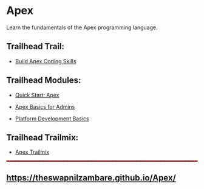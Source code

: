 # Apex
Learn the fundamentals of the Apex programming language.


## Trailhead Trail:

- <a href="https://trailhead.salesforce.com/en/content/learn/trails/build-apex-coding-skills">Build Apex Coding Skills</a>



## Trailhead Modules:

- <a href="https://trailhead.salesforce.com/en/content/learn/projects/quickstart-apex">Quick Start: Apex</a>

- <a href="https://trailhead.salesforce.com/content/learn/modules/apex-basics-for-admins">Apex Basics for Admins</a>

- <a href="https://trailhead.salesforce.com/en/content/learn/modules/platform_dev_basics">Platform Development Basics</a>



## Trailhead Trailmix:

- <a href="https://trailhead.salesforce.com/en/users/theswapnilzambare/trailmixes/apex">Apex Trailmix</a>




<hr style="border-top: 2px dotted red;">

## <a href="https://theswapnilzambare.github.io/Apex/" target="_blank">https://theswapnilzambare.github.io/Apex/</a>
